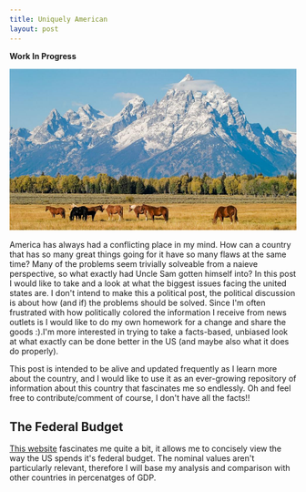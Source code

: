 ```yaml
---
title: Uniquely American
layout: post
---
```


__Work In Progress__

![American Plains](/assets/Wyoming-MatthewPaulson.jpg)

America has always had a conflicting place in my mind. How can a country that has so many great things going for it have so many flaws at the same time? Many of the problems seem trivially solveable from a naieve perspective, so what exactly had Uncle Sam gotten himself into? In this post I would like to take and a look at what the biggest issues facing the united states are. I don't intend to make this a political post, the political discussion is about how (and if) the problems should be solved. Since I'm often frustrated with how politically colored the information I receive from news outlets is I would like to do my own homework for a change and share the goods :).I'm more interested in trying to take a facts-based, unbiased look at what exactly can be done better in the US (and maybe also what it does do properly). 

This post is intended to be alive and updated frequently as I learn more about the country, and I would like to use it as an ever-growing repository of information about this country that fascinates me so endlessly. Oh and feel free to contribute/comment of course, I don't have all the facts!!

## The Federal Budget

[This website](https://www.usgovernmentspending.com/budget_gs.php) fascinates me quite a bit, it allows me to concisely view the way the US spends it's federal budget. The nominal values aren't particularly relevant, therefore I will base my analysis and comparison with other countries in percenatges of GDP.